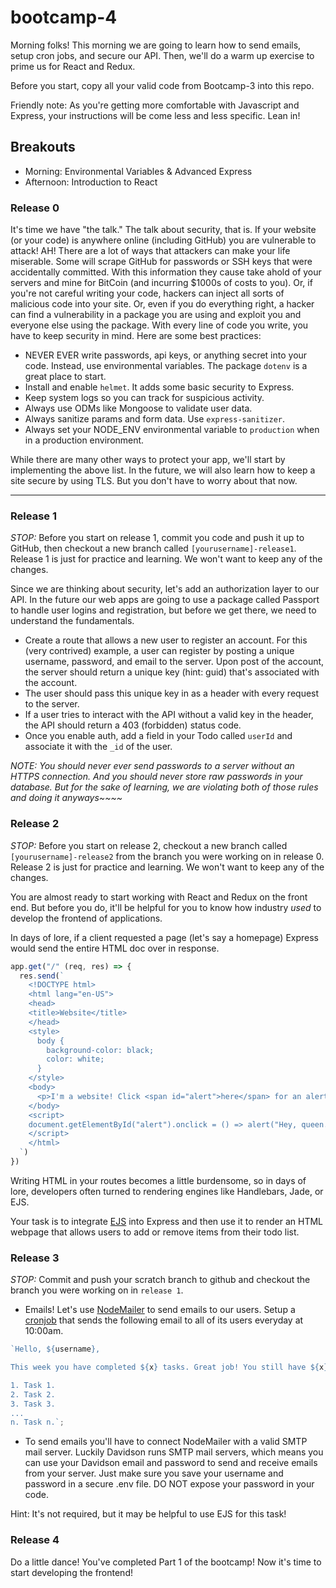 # bootcamp-4

Morning folks! This morning we are going to learn how to send emails, setup cron jobs, and secure our API. Then, we'll do a warm up exercise to prime us for React and Redux.

Before you start, copy all your valid code from Bootcamp-3 into this repo.

Friendly note: As you're getting more comfortable with Javascript and Express, your instructions will be come less and less specific. Lean in!

## Breakouts

* Morning: Environmental Variables & Advanced Express
* Afternoon: Introduction to React

### Release 0

It's time we have "the talk." The talk about security, that is. If your website (or your code) is anywhere online (including GitHub) you are vulnerable to attack! AH! There are a lot of ways that attackers can make your life miserable. Some will scrape GitHub for passwords or SSH keys that were accidentally committed. With this information they cause take ahold of your servers and mine for BitCoin (and incurring $1000s of costs to you). Or, if you're not careful writing your code, hackers can inject all sorts of malicious code into your site. Or, even if you do everything right, a hacker can find a vulnerability in a package you are using and exploit you and everyone else using the package. With every line of code you write, you have to keep security in mind. Here are some best practices:

* NEVER EVER write passwords, api keys, or anything secret into your code. Instead, use environmental variables. The package `dotenv` is a great place to start.
* Install and enable `helmet`. It adds some basic security to Express.
* Keep system logs so you can track for suspicious activity.
* Always use ODMs like Mongoose to validate user data.
* Always sanitize params and form data. Use `express-sanitizer`.
* Always set your NODE_ENV environmental variable to `production` when in a production environment.

While there are many other ways to protect your app, we'll start by implementing the above list. In the future, we will also learn how to keep a site secure by using TLS. But you don't have to worry about that now.

---

### Release 1

_STOP:_ Before you start on release 1, commit you code and push it up to GitHub, then checkout a new branch called `[yourusername]-release1`. Release 1 is just for practice and learning. We won't want to keep any of the changes.

Since we are thinking about security, let's add an authorization layer to our API. In the future our web apps are going to use a package called Passport to handle user logins and registration, but before we get there, we need to understand the fundamentals.

* Create a route that allows a new user to register an account. For this (very contrived) example, a user can register by posting a unique username, password, and email to the server. Upon post of the account, the server should return a unique key (hint: guid) that's associated with the account.
* The user should pass this unique key in as a header with every request to the server.
* If a user tries to interact with the API without a valid key in the header, the API should return a 403 (forbidden) status code.
* Once you enable auth, add a field in your Todo called `userId` and associate it with the `_id` of the user.

_NOTE: You should never ever send passwords to a server without an HTTPS connection. And you should never store raw passwords in your database. But for the sake of learning, we are violating both of those rules and doing it anyways~~~~_

### Release 2

_STOP:_ Before you start on release 2, checkout a new branch called `[yourusername]-release2` from the branch you were working on in release 0. Release 2 is just for practice and learning. We won't want to keep any of the changes.

You are almost ready to start working with React and Redux on the front end. But before you do, it'll be helpful for you to know how industry _used_ to develop the frontend of applications.

In days of lore, if a client requested a page (let's say a homepage) Express would send the entire HTML doc over in response.

```javascript
app.get("/" (req, res) => {
  res.send(`
    <!DOCTYPE html>
    <html lang="en-US">
    <head>
    <title>Website</title>
    </head>
    <style>
      body {
        background-color: black;
        color: white;
      }
    </style>
    <body>
      <p>I'm a website! Click <span id="alert">here</span> for an alert!</p>
    </body>
    <script>
    document.getElementById("alert").onclick = () => alert("Hey, queen.");
    </script>
    </html>
  `)
})
```

Writing HTML in your routes becomes a little burdensome, so in days of lore, developers often turned to rendering engines like Handlebars, Jade, or EJS.

Your task is to integrate [EJS](http://ejs.co/) into Express and then use it to render an HTML webpage that allows users to add or remove items from their todo list.

### Release 3

_STOP:_ Commit and push your scratch branch to github and checkout the branch you were working on in `release 1`.

* Emails! Let's use [NodeMailer](https://nodemailer.com/about/) to send emails to our users. Setup a [cronjob](https://github.com/kelektiv/node-cron) that sends the following email to all of its users everyday at 10:00am.

```javascript
`Hello, ${username},

This week you have completed ${x} tasks. Great job! You still have ${x} tasks to go. They are:

1. Task 1.
2. Task 2.
3. Task 3.
...
n. Task n.`;
```

* To send emails you'll have to connect NodeMailer with a valid SMTP mail server. Luckily Davidson runs SMTP mail servers, which means you can use your Davidson email and password to send and receive emails from your server. Just make sure you save your username and password in a secure .env file. DO NOT expose your password in your code.

Hint: It's not required, but it may be helpful to use EJS for this task!

### Release 4

Do a little dance! You've completed Part 1 of the bootcamp! Now it's time to start developing the frontend!
